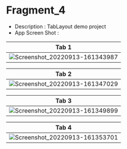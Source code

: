 # Fragment_4
* Description : TabLayout demo project
* App Screen Shot :

| Tab 1     |
| ----------- | 
| ![Screenshot_20220913-161343987](https://user-images.githubusercontent.com/37395516/189850427-761ac150-9de3-496d-a1b7-e3ac2d0e173c.jpg)


| Tab 2 |
| ----------- |
| ![Screenshot_20220913-161347029](https://user-images.githubusercontent.com/37395516/189850448-318a6ed4-3de2-427e-8e48-50a82062d649.jpg)


| Tab 3 | 
| ----------- |
| ![Screenshot_20220913-161349899](https://user-images.githubusercontent.com/37395516/189850459-b66c54d4-2dca-4109-8f6a-688ff0bfe694.jpg)


| Tab 4 |
| ----------- |
| ![Screenshot_20220913-161353701](https://user-images.githubusercontent.com/37395516/189850476-806a0137-6e3b-4a72-86d3-ee83238f9e01.jpg)


